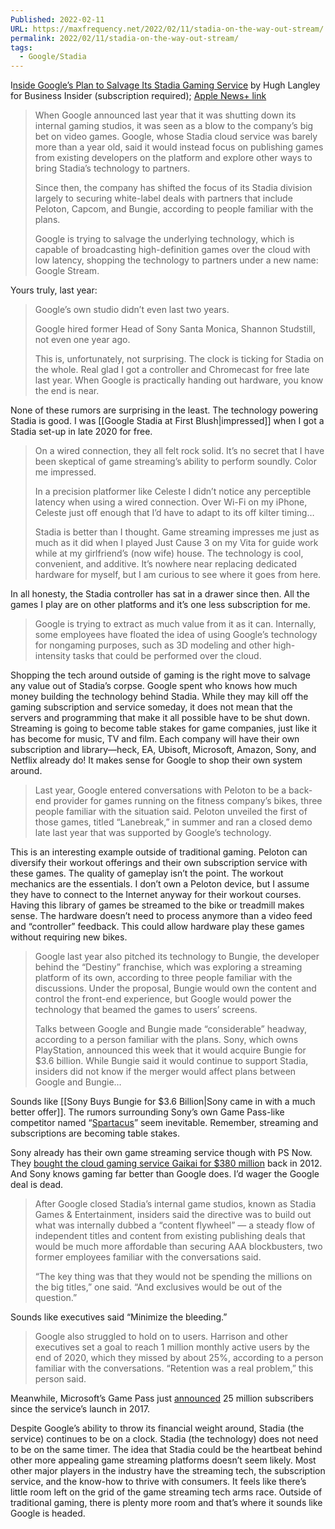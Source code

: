 ```yaml
---
Published: 2022-02-11
URL: https://maxfrequency.net/2022/02/11/stadia-on-the-way-out-stream/
permalink: 2022/02/11/stadia-on-the-way-out-stream/
tags:
  - Google/Stadia
---
```

I[nside Google’s Plan to Salvage Its Stadia Gaming Service](https://www.businessinsider.com/google-stadia-stream-plan-partnerships-peloton-bungie-gaming-service-2022-2) by Hugh Langley for Business Insider (subscription required); [Apple News+ link](https://apple.news/AlQjzpYRFSpOuUhSgWZx0nQ)

> When Google announced last year that it was shutting down its internal gaming studios, it was seen as a blow to the company’s big bet on video games. Google, whose Stadia cloud service was barely more than a year old, said it would instead focus on publishing games from existing developers on the platform and explore other ways to bring Stadia’s technology to partners.
> 
> Since then, the company has shifted the focus of its Stadia division largely to securing white-label deals with partners that include Peloton, Capcom, and Bungie, according to people familiar with the plans.
> 
> Google is trying to salvage the underlying technology, which is capable of broadcasting high-definition games over the cloud with low latency, shopping the technology to partners under a new name: Google Stream.

Yours truly, last year:

> Google’s own studio didn’t even last two years.
> 
> Google hired former Head of Sony Santa Monica, Shannon Studstill, not even one year ago.
> 
> This is, unfortunately, not surprising. The clock is ticking for Stadia on the whole. Real glad I got a controller and Chromecast for free late last year. When Google is practically handing out hardware, you know the end is near.

None of these rumors are surprising in the least. The technology powering Stadia is good. I was [[Google Stadia at First Blush|impressed]] when I got a Stadia set-up in late 2020 for free.

> On a wired connection, they all felt rock solid. It’s no secret that I have been skeptical of game streaming’s ability to perform soundly. Color me impressed.
> 
> In a precision platformer like Celeste I didn’t notice any perceptible latency when using a wired connection. Over Wi-Fi on my iPhone, Celeste just off enough that I’d have to adapt to its off kilter timing…
> 
> Stadia is better than I thought. Game streaming impresses me just as much as it did when I played Just Cause 3 on my Vita for guide work while at my girlfriend’s (now wife) house. The technology is cool, convenient, and additive. It’s nowhere near replacing dedicated hardware for myself, but I am curious to see where it goes from here.

In all honesty, the Stadia controller has sat in a drawer since then. All the games I play are on other platforms and it’s one less subscription for me.

> Google is trying to extract as much value from it as it can. Internally, some employees have floated the idea of using Google’s technology for nongaming purposes, such as 3D modeling and other high-intensity tasks that could be performed over the cloud.

Shopping the tech around outside of gaming is the right move to salvage any value out of Stadia’s corpse. Google spent who knows how much money building the technology behind Stadia. While they may kill off the gaming subscription and service someday, it does not mean that the servers and programming that make it all possible have to be shut down. Streaming is going to become table stakes for game companies, just like it has become for music, TV and film. Each company will have their own subscription and library—heck, EA, Ubisoft, Microsoft, Amazon, Sony, and Netflix already do! It makes sense for Google to shop their own system around.

> Last year, Google entered conversations with Peloton to be a back-end provider for games running on the fitness company’s bikes, three people familiar with the situation said. Peloton unveiled the first of those games, titled “Lanebreak,” in summer and ran a closed demo late last year that was supported by Google’s technology.

This is an interesting example outside of traditional gaming. Peloton can diversify their workout offerings and their own subscription service with these games. The quality of gameplay isn’t the point. The workout mechanics are the essentials. I don’t own a Peloton device, but I assume they have to connect to the Internet anyway for their workout courses. Having this library of games be streamed to the bike or treadmill makes sense. The hardware doesn’t need to process anymore than a video feed and “controller” feedback. This could allow hardware play these games without requiring new bikes.

> Google last year also pitched its technology to Bungie, the developer behind the “Destiny” franchise, which was exploring a streaming platform of its own, according to three people familiar with the discussions. Under the proposal, Bungie would own the content and control the front-end experience, but Google would power the technology that beamed the games to users’ screens.
> 
> Talks between Google and Bungie made “considerable” headway, according to a person familiar with the plans. Sony, which owns PlayStation, announced this week that it would acquire Bungie for $3.6 billion. While Bungie said it would continue to support Stadia, insiders did not know if the merger would affect plans between Google and Bungie…

Sounds like [[Sony Buys Bungie for $3.6 Billion|Sony came in with a much better offer]]. The rumors surrounding Sony’s own Game Pass-like competitor named “[Spartacus](https://www.bloomberg.com/news/articles/2021-12-03/playstation-plans-new-service-to-take-on-xbox-game-pass)” seem inevitable. Remember, streaming and subscriptions are becoming table stakes.

Sony already has their own game streaming service though with PS Now. They [bought the cloud gaming service Gaikai for $380 million](https://www.engadget.com/2012-07-02-sony-buys-gaikai.html) back in 2012. And Sony knows gaming far better than Google does. I’d wager the Google deal is dead.

> After Google closed Stadia’s internal game studios, known as Stadia Games & Entertainment, insiders said the directive was to build out what was internally dubbed a “content flywheel” — a steady flow of independent titles and content from existing publishing deals that would be much more affordable than securing AAA blockbusters, two former employees familiar with the conversations said.
> 
> “The key thing was that they would not be spending the millions on the big titles,” one said. “And exclusives would be out of the question.”

Sounds like executives said “Minimize the bleeding.”

> Google also struggled to hold on to users. Harrison and other executives set a goal to reach 1 million monthly active users by the end of 2020, which they missed by about 25%, according to a person familiar with the conversations. “Retention was a real problem,” this person said.

Meanwhile, Microsoft’s Game Pass just [announced](https://www.theverge.com/2022/1/18/22406059/xbox-game-pass-subscribers-25-million-microsoft-activision) 25 million subscribers since the service’s launch in 2017.

Despite Google’s ability to throw its financial weight around, Stadia (the service) continues to be on a clock. Stadia (the technology) does not need to be on the same timer. The idea that Stadia could be the heartbeat behind other more appealing game streaming platforms doesn’t seem likely. Most other major players in the industry have the streaming tech, the subscription service, and the know-how to thrive with consumers. It feels like there’s little room left on the grid of the game streaming tech arms race. Outside of traditional gaming, there is plenty more room and that’s where it sounds like Google is headed.